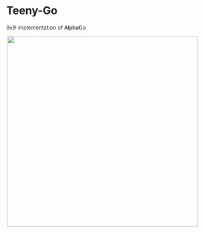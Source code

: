 # Teeny-Go
9x9 implementation of AlphaGo

<p align="center">
  <img src="https://github.com/Gregory-Eales/Teeny-Go-Engine/blob/master/TeenyGoSample.png" width="500"/>
</p>
